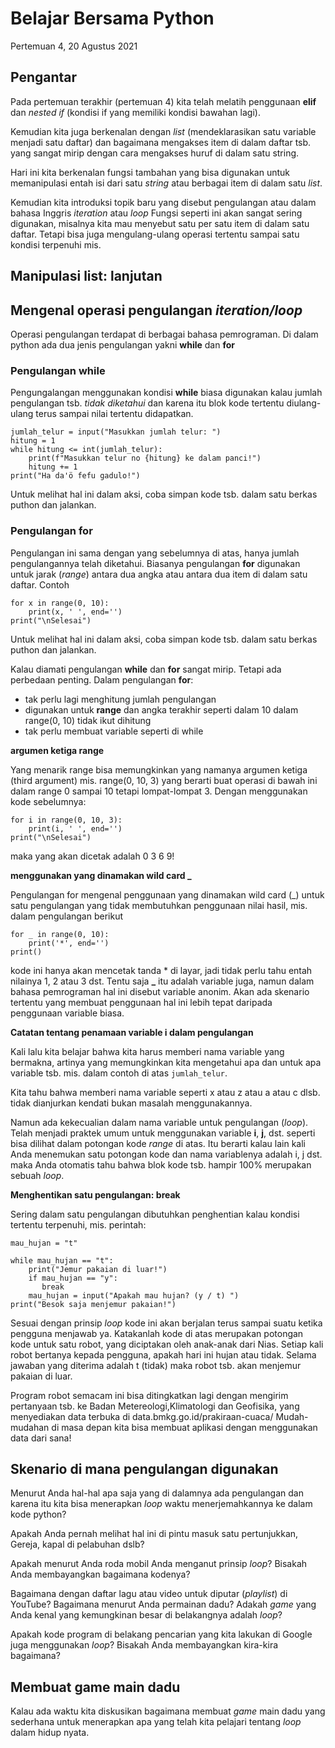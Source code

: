 # Belajar Bersama Python

Pertemuan 4, 20 Agustus 2021


## Pengantar

Pada pertemuan terakhir (pertemuan 4) kita telah melatih penggunaan **elif** dan *nested if* (kondisi if yang memiliki kondisi bawahan lagi).

Kemudian kita juga berkenalan dengan *list* (mendeklarasikan satu variable menjadi satu daftar) dan bagaimana mengakses item di dalam daftar tsb. yang sangat mirip dengan cara mengakses huruf di dalam satu string.

Hari ini kita berkenalan fungsi tambahan yang bisa digunakan untuk memanipulasi entah isi dari satu *string* atau berbagai item di dalam satu *list*.

Kemudian kita introduksi topik baru yang disebut pengulangan atau dalam bahasa Inggris *iteration* atau *loop* Fungsi seperti ini akan sangat sering digunakan, misalnya kita mau menyebut satu per satu item di dalam satu daftar. Tetapi bisa juga mengulang-ulang operasi tertentu sampai satu kondisi terpenuhi mis.


## Manipulasi list: lanjutan



## Mengenal operasi pengulangan *iteration/loop*

Operasi pengulangan terdapat di berbagai bahasa pemrograman. Di dalam python ada dua jenis pengulangan yakni **while** dan **for**

### Pengulangan **while**

Pengungalangan menggunakan kondisi **while** biasa digunakan kalau jumlah pengulangan tsb. *tidak diketahui* dan karena itu blok kode tertentu diulang-ulang terus sampai nilai tertentu didapatkan.

```
jumlah_telur = input("Masukkan jumlah telur: ")
hitung = 1
while hitung <= int(jumlah_telur):
    print(f"Masukkan telur no {hitung} ke dalam panci!")
    hitung += 1
print("Ha da'ö fefu gadulo!")
```

Untuk melihat hal ini dalam aksi, coba simpan kode tsb. dalam satu berkas puthon dan jalankan.


### Pengulangan **for**

Pengulangan ini sama dengan yang sebelumnya di atas, hanya jumlah pengulangannya telah diketahui. Biasanya pengulangan **for** digunakan untuk jarak (*range*) antara dua angka atau antara dua item di dalam satu daftar. Contoh
```
for x in range(0, 10):
    print(x, ' ', end='')
print("\nSelesai")
```

Untuk melihat hal ini dalam aksi, coba simpan kode tsb. dalam satu berkas puthon dan jalankan.

Kalau diamati pengulangan **while** dan **for** sangat mirip. Tetapi ada perbedaan penting. Dalam pengulangan **for**:
- tak perlu lagi menghitung jumlah pengulangan 
- digunakan untuk **range** dan angka terakhir seperti dalam 10 dalam range(0, 10) tidak ikut dihitung
- tak perlu membuat variable seperti di while

**argumen ketiga range**

Yang menarik range bisa memungkinkan yang namanya argumen ketiga (third argument) mis. range(0, 10, 3) yang berarti buat operasi di bawah ini dalam range 0 sampai 10 tetapi lompat-lompat 3. Dengan menggunakan kode sebelumnya:
```
for i in range(0, 10, 3):
    print(i, ' ', end='')
print("\nSelesai")
```
maka yang akan dicetak adalah 0  3  6  9! 

**menggunakan yang dinamakan wild card _**

Pengulangan for mengenal penggunaan yang dinamakan wild card (_) untuk satu pengulangan yang tidak membutuhkan penggunaan nilai hasil, mis. dalam pengulangan berikut
```
for _ in range(0, 10):
    print('*', end='')
print()
```
kode ini hanya akan mencetak tanda * di layar, jadi tidak perlu tahu entah nilainya 1, 2 atau 3 dst. Tentu saja **_** itu adalah variable juga, namun dalam bahasa pemrograman hal ini disebut variable anonim. Akan ada skenario tertentu yang membuat penggunaan hal ini lebih tepat daripada penggunaan variable biasa.

**Catatan tentang penamaan variable i dalam pengulangan**

Kali lalu kita belajar bahwa kita harus memberi nama variable yang bermakna, artinya yang memungkinkan kita mengetahui apa dan untuk apa variable tsb. mis. dalam contoh di atas `jumlah_telur`. 

Kita tahu bahwa memberi nama variable seperti x atau z atau a atau c dlsb. tidak dianjurkan kendati bukan masalah menggunakannya.

Namun ada kekecualian dalam nama variable untuk pengulangan (*loop*). Telah menjadi praktek umum untuk menggunakan variable **i**, **j**, dst. seperti bisa dilihat dalam potongan kode *range* di atas. Itu berarti kalau lain kali Anda menemukan satu potongan kode dan nama variablenya adalah i, j dst. maka Anda otomatis tahu bahwa blok kode tsb. hampir 100% merupakan sebuah *loop*.

**Menghentikan satu pengulangan: break**

Sering dalam satu pengulangan dibutuhkan penghentian kalau kondisi tertentu terpenuhi, mis. perintah: 

```
mau_hujan = "t"

while mau_hujan == "t":
    print("Jemur pakaian di luar!")
    if mau_hujan == "y":
       break
    mau_hujan = input("Apakah mau hujan? (y / t) ")    
print("Besok saja menjemur pakaian!")
```

Sesuai dengan prinsip *loop* kode ini akan berjalan terus sampai suatu ketika pengguna menjawab ya. Katakanlah kode di atas merupakan potongan kode untuk satu robot, yang diciptakan oleh anak-anak dari Nias. Setiap kali robot bertanya kepada pengguna, apakah hari ini hujan atau tidak. Selama jawaban yang diterima adalah t (tidak) maka robot tsb. akan menjemur pakaian di luar.

Program robot semacam ini bisa ditingkatkan lagi dengan mengirim pertanyaan tsb. ke Badan Metereologi,Klimatologi dan Geofisika, yang menyediakan data terbuka di data.bmkg.go.id/prakiraan-cuaca/ Mudah-mudahan di masa depan kita bisa membuat aplikasi dengan menggunakan data dari sana!


## Skenario di mana pengulangan digunakan

Menurut Anda hal-hal apa saja yang di dalamnya ada pengulangan dan karena itu kita bisa menerapkan *loop* waktu menerjemahkannya ke dalam kode python?

Apakah Anda pernah melihat hal ini di pintu masuk satu pertunjukkan, Gereja, kapal di pelabuhan dslb?

Apakah menurut Anda roda mobil Anda menganut prinsip *loop*? Bisakah Anda membayangkan bagaimana kodenya?

Bagaimana dengan daftar lagu atau video untuk diputar (*playlist*) di YouTube? Bagaimana menurut Anda permainan dadu? Adakah *game* yang Anda kenal yang kemungkinan besar di belakangnya adalah *loop*?

Apakah kode program di belakang pencarian yang kita lakukan di Google juga menggunakan *loop*? Bisakah Anda membayangkan kira-kira bagaimana?


## Membuat game main dadu

Kalau ada waktu kita diskusikan bagaimana membuat *game* main dadu yang sederhana untuk menerapkan apa yang telah kita pelajari tentang *loop* dalam hidup nyata.

